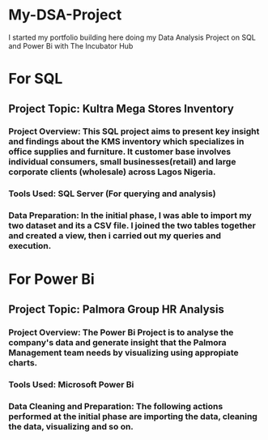 # My-DSA-Project
I started my portfolio building here doing my Data Analysis Project on SQL and Power Bi with The Incubator Hub

# For SQL

## Project Topic: Kultra Mega Stores Inventory

### Project Overview: This SQL project aims to present key insight and findings about the KMS inventory which specializes in office supplies and furniture. It customer base involves individual consumers, small businesses(retail) and large corporate clients (wholesale) across Lagos Nigeria.

### Tools Used: SQL Server (For querying and analysis)

### Data Preparation: In the initial phase, I was able to import my two dataset and its a CSV file. I joined the two tables together and created a view, then i carried out my queries and execution.

# For Power Bi

## Project Topic: Palmora Group HR Analysis

### Project Overview: The Power Bi Project is to analyse the company's data and generate insight that the Palmora Management team needs by visualizing using appropiate charts.

### Tools Used: Microsoft Power Bi

### Data Cleaning and Preparation: The following actions performed at the initial phase are importing the data, cleaning the data, visualizing and so on.
